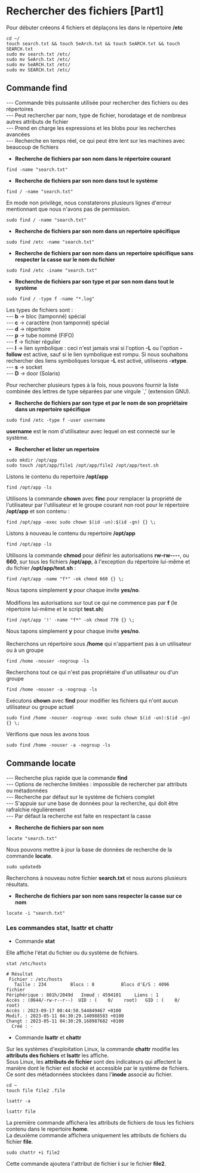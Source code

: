 # Rechercher des fichiers [Part1]

Pour débuter créeons 4 fichiers et déplaçons les dans le répertoire **/etc**

```
cd ~/
touch search.txt && touch SeArch.txt && touch SeARCH.txt && touch SEARCH.txt
sudo mv search.txt /etc/
sudo mv SeArch.txt /etc/
sudo mv SeARCH.txt /etc/
sudo mv SEARCH.txt /etc/
```

## Commande find

--- Commande très puissante utilisée pour rechercher des fichiers ou des répertoires <br>
--- Peut rechercher par nom, type de fichier, horodatage et de nombreux autres attributs de fichier <br>
--- Prend en charge les expressions et les blobs pour les recherches avancées <br>
--- Recherche en temps réel, ce qui peut être lent sur les machines avec beaucoup de fichiers <br>

- **Recherche de fichiers par son nom dans le répertoire courant**

```
find -name "search.txt"
```

- **Recherche de fichiers par son nom dans tout le système**

```
find / -name "search.txt"
```

En mode non privilège, nous constaterons plusieurs lignes d'erreur mentionnant que nous n'avons pas de permission.

```
sudo find / -name "search.txt"
```

- **Recherche de fichiers par son nom dans un repertoire spécifique**

```
sudo find /etc -name "search.txt"
```

- **Recherche de fichiers par son nom dans un repertoire spécifique sans respecter la casse sur le nom du fichier**

```
sudo find /etc -iname "search.txt"
```

- **Recherche de fichiers par son type et par son nom dans tout le système**

```
sudo find / -type f -name "*.log"
```

Les types de fichiers sont : <br>
--- **b** -> bloc (tamponné) spécial <br>
--- **c** -> caractère (non tamponné) spécial <br>
--- **d** -> répertoire <br>
--- **p** -> tube nommé (FIFO) <br>
--- **f** -> fichier régulier <br>
--- **l** -> lien symbolique : ceci n'est jamais vrai si l'option **-L** ou l'option **-follow** est active, sauf si le lien symbolique est rompu. Si nous souhaitons rechercher des liens symboliques lorsque **-L** est activé, utiliseons **-xtype**. <br>
--- **s** -> socket <br>
--- **D** -> door (Solaris) <br>

Pour rechercher plusieurs types à la fois, nous pouvons fournir la liste combinée des lettres de type séparées par une virgule `,' (extension GNU).

- **Recherche de fichiers par son type et par le nom de son propriétaire dans un repertoire spécifique**

```
sudo find /etc -type f -user username
```

**username** est le nom d'utilisateur avec lequel on est connecté sur le système.

- **Rechercher et lister un repertoire**

```
sudo mkdir /opt/app
sudo touch /opt/app/file1 /opt/app/file2 /opt/app/test.sh
```

Listons le contenu du repertoire **/opt/app**

```
find /opt/app -ls
```

Utilisons la commande **chown** avec **finc** pour remplacer la propriété de l'utilisateur par l'utilisateur et le groupe courant non root pour le répertoire **/opt/app** et son contenu :

```
find /opt/app -exec sudo chown $(id -un):$(id -gn) {} \;
```

Listons à nouveau le contenu du repertoire **/opt/app**

```
find /opt/app -ls
```

Utilisons la commande **chmod** pour définir les autorisations **rw-rw----**, ou **660**, sur tous les fichiers **/opt/app**, à l'exception du répertoire lui-même et du fichier **/opt/app/test.sh** :

```
find /opt/app -name "f*" -ok chmod 660 {} \;
```

Nous tapons simplement **y** pour chaque invite **yes/no**.
<br><br>
Modifions les autorisations sur tout ce qui ne commence pas par **f** (le répertoire lui-même et le script **test.sh**)

```
find /opt/app '!' -name "f*" -ok chmod 770 {} \;
```

Nous tapons simplement **y** pour chaque invite **yes/no**.
<br><br>
Recherchons un répertoire sous **/home** qui n'appartient pas à un utilisateur ou à un groupe

```
find /home -nouser -nogroup -ls
```

Recherchons tout ce qui n'est pas propriétaire d'un utilisateur ou d'un groupe

```
find /home -nouser -a -nogroup -ls
```

Exécutons **chown** avec **find** pour modifier les fichiers qui n'ont aucun utilisateur ou groupe actuel

```
sudo find /home -nouser -nogroup -exec sudo chown $(id -un):$(id -gn) {} \;
```

Vérifions que nous les avons tous

```
sudo find /home -nouser -a -nogroup -ls
```

## Commande locate

--- Recherche plus rapide que la commande **find** <br>
--- Options de recherche limitées : impossible de rechercher par attributs ou métadonnées <br>
--- Recherche par défaut sur le système de fichiers complet <br>
--- S'appuie sur une base de données pour la recherche, qui doit être rafraîchie régulièrement <br>
--- Par défaut la recherche est faite en respectant la casse

- **Recherche de fichiers par son nom**

```
locate "search.txt"
```

Nous pouvons mettre à jour la base de données de recherche de la commande **locate**.

```
sudo updatedb
```

Recherchons à nouveau notre fichier **search.txt** et nous aurons plusieurs résultats.

- **Recherche de fichiers par son nom sans respecter la casse sur ce nom**

```
locate -i "search.txt"
```

### Les commandes stat, lsattr et chattr

- Commande **stat**

Elle affiche l'état du fichier ou du système de fichiers.

```
stat /etc/hosts
```

```
# Résultat
 Fichier : /etc/hosts
   Taille : 234       	Blocs : 8          Blocs d'E/S : 4096   fichier
Périphérique : 801h/2049d	Inœud : 4594101     Liens : 1
Accès : (0644/-rw-r--r--)  UID : (    0/    root)   GID : (    0/    root)
Accès : 2023-09-17 08:44:50.544849467 +0100
Modif. : 2023-05-11 04:30:29.140988583 +0100
Changt : 2023-05-11 04:30:29.168987682 +0100
  Créé : -
```

- Commande **lsattr** et **chattr**

Sur les systèmes d'exploitation Linux, la commande **chattr** modifie les **attributs des fichiers** et **lsattr** les affiche.
<br>
Sous Linux, les **attributs de fichier** sont des indicateurs qui affectent la manière dont le fichier est stocké et accessible par le système de fichiers. Ce sont des métadonnées stockées dans l'**inode** associé au fichier.

```
cd ~
touch file file2 .file
```

```
lsattr -a
```

```
lsattr file
```

La première commande affichera les attributs de fichiers de tous les fichiers contenu dans le repertoire **home**.
<br>
La deuxième commande affichera uniquement les attributs de fichiers du fichier **file**.

```
sudo chattr +i file2
```

Cette commande ajoutera l'attribut de fichier **i** sur le fichier **file2**.